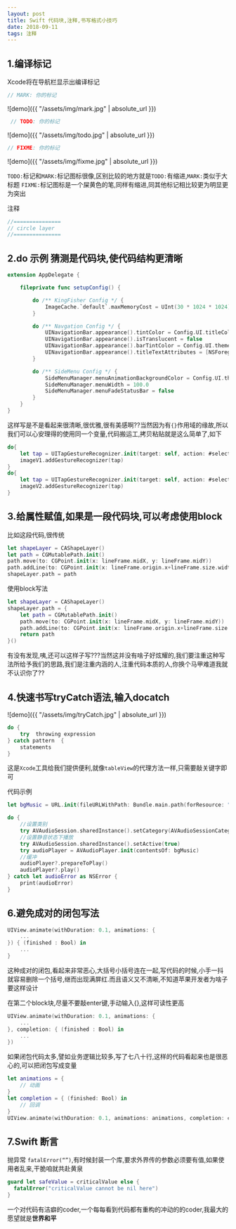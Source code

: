 ```yaml
---
layout: post
title: Swift 代码块,注释,书写格式小技巧
date: 2018-09-11
tags: 注释
---
```


## 1.编译标记
Xcode将在导航栏显示出编译标记
```swift
// MARK: 你的标记
```
![demo]({{ "/assets/img/mark.jpg" | absolute_url }})

```swift
 // TODO: 你的标记
``` 
![demo]({{ "/assets/img/todo.jpg" | absolute_url }})


```swift
// FIXME: 你的标记
```
![demo]({{ "/assets/img/fixme.jpg" | absolute_url }})

`TODO:`标记和`MARK:`标记图标很像,区别比较的地方就是`TODO:`有缩进,`MARK:`类似于大标题
`FIXME:`标记图标是一个屎黄色的笔,同样有缩进,同其他标记相比较更为明显更为突出

注释
```swift
//===============
// circle layer
//===============
```

## 2.do 示例 猜测是代码块,使代码结构更清晰 
```swift
extension AppDelegate {

    fileprivate func setupConfig() {

        do /** KingFisher Config */ {
            ImageCache.`default`.maxMemoryCost = UInt(30 * 1024 * 1024)
        }

        do /** Navgation Config */ {
            UINavigationBar.appearance().tintColor = Config.UI.titleColor
            UINavigationBar.appearance().isTranslucent = false
            UINavigationBar.appearance().barTintColor = Config.UI.themeColor
            UINavigationBar.appearance().titleTextAttributes = [NSForegroundColorAttributeName: Config.UI.titleColor]
        }

        do /** SideMenu Config */ {
            SideMenuManager.menuAnimationBackgroundColor = Config.UI.themeColor
            SideMenuManager.menuWidth = 100.0
            SideMenuManager.menuFadeStatusBar = false
        }
    }
}
```
这样写是不是看起来很清晰,很优雅,很有美感啊??当然因为有`{}`作用域的缘故,所以我们可以心安理得的使用同一个变量,代码搬运工,拷贝粘贴就是这么简单了,如下
```swift
do{
    let tap = UITapGestureRecognizer.init(target: self, action: #selector(self.imgButtonClick(gesture:)))
    imageV1.addGestureRecognizer(tap)
}
do{
    let tap = UITapGestureRecognizer.init(target: self, action: #selector(self.imgButtonClick(gesture:)))
    imageV2.addGestureRecognizer(tap)
}
```
## 3.给属性赋值,如果是一段代码块,可以考虑使用block
比如这段代码,很传统
```swift
let shapeLayer = CAShapeLayer()
let path = CGMutablePath.init()
path.move(to: CGPoint.init(x: lineFrame.midX, y: lineFrame.midY))
path.addLine(to: CGPoint.init(x: lineFrame.origin.x+lineFrame.size.width/2, y: lineFrame.origin.y))
shapeLayer.path = path
```

使用block写法
```swift
let shapeLayer = CAShapeLayer()
shapeLayer.path = {
    let path = CGMutablePath.init()
    path.move(to: CGPoint.init(x: lineFrame.midX, y: lineFrame.midY))
    path.addLine(to: CGPoint.init(x: lineFrame.origin.x+lineFrame.size.width/2, y: lineFrame.origin.y))
    return path
}()
```
有没有发现,咦,还可以这样子写???当然这并没有啥子好炫耀的,我们要注重这种写法所给予我们的思路,我们是注重内涵的人,注重代码本质的人,你换个马甲难道我就不认识你了??

## 4.快速书写tryCatch语法,输入docatch 
![demo]({{ "/assets/img/tryCatch.jpg" | absolute_url }})
```swift
do {
    try  throwing expression
} catch pattern  {
    statements  
}
```
这是`Xcode`工具给我们提供便利,就像`tableView`的代理方法一样,只需要敲关键字即可

代码示例
```swift
let bgMusic = URL.init(fileURLWithPath: Bundle.main.path(forResource: "Ecstasy", ofType: "mp3")!)

do {
    //设置类别
    try AVAudioSession.sharedInstance().setCategory(AVAudioSessionCategoryPlayback)
    //设置静音状态下播放
    try AVAudioSession.sharedInstance().setActive(true)
    try audioPlayer = AVAudioPlayer.init(contentsOf: bgMusic)
    //缓冲
    audioPlayer?.prepareToPlay()
    audioPlayer?.play()
} catch let audioError as NSError {
    print(audioError)
}
```

## 6.避免成对的闭包写法
```swift
UIView.animate(withDuration: 0.1, animations: {
    ...
}) { (finished : Bool) in
    ...
}
```
这种成对的闭包,看起来非常恶心,大括号小括号连在一起,写代码的时候,小手一抖就容易删除一个括号,继而出现满屏红.而且语义又不清晰,不知道苹果开发者为啥子要这样设计

在第二个block块,尽量不要敲enter键,手动输入{},这样可读性更高
```swift
UIView.animate(withDuration: 0.1, animations: {
    ...    
}, completion: { (finished : Bool) in
    ...    
})
```
如果闭包代码太多,譬如业务逻辑比较多,写了七八十行,这样的代码看起来也是很恶心的,可以把闭包写成变量

```swift
let animations = {
    // 动画
}
let completion = { (finished: Bool) in
    // 回调
}
UIView.animate(withDuration: 0.1, animations: animations, completion: completion)
```


## 7.Swift 断言 
抛异常 `fatalError(“”)`,有时候封装一个库,要求外界传的参数必须要有值,如果使用者乱来,干脆咱就共赴黄泉
```swift
guard let safeValue = criticalValue else {
  fatalError("criticalValue cannot be nil here")
}
```

一个对代码有洁癖的coder,一个每每看到代码都有重构的冲动的的coder,我最大的愿望就是**世界和平**
